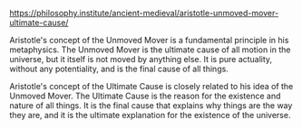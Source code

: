 https://philosophy.institute/ancient-medieval/aristotle-unmoved-mover-ultimate-cause/

Aristotle's concept of the Unmoved Mover is a fundamental principle in his metaphysics. The Unmoved Mover is the ultimate cause of all motion in the universe, but it itself is not moved by anything else. It is pure actuality, without any potentiality, and is the final cause of all things.

Aristotle's concept of the Ultimate Cause is closely related to his idea of the Unmoved Mover. The Ultimate Cause is the reason for the existence and nature of all things. It is the final cause that explains why things are the way they are, and it is the ultimate explanation for the existence of the universe.
